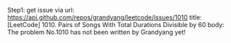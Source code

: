 Step1: get issue via url: https://api.github.com/repos/grandyang/leetcode/issues/1010 
 title:[LeetCode] 1010. Pairs of Songs With Total Durations Divisible by 60 
 body:  
 The problem No.1010 has not been written by Grandyang yet!